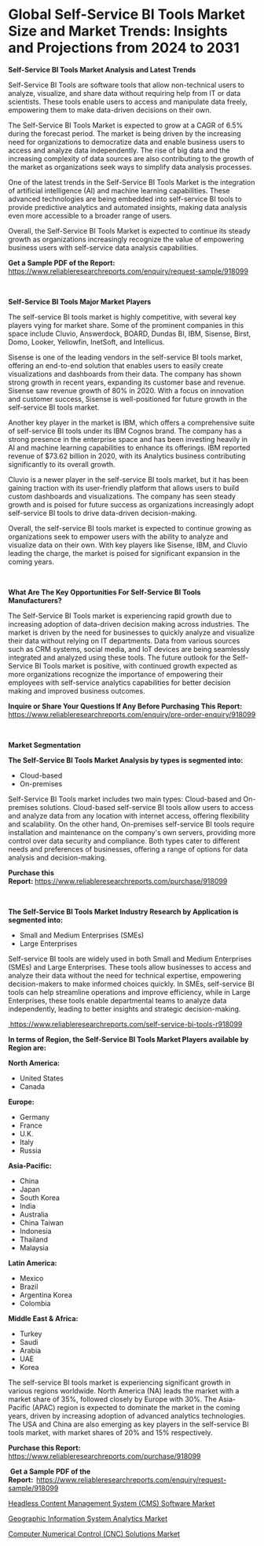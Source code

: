 <p><h1>Global Self-Service BI Tools Market Size and Market Trends: Insights and Projections from 2024 to 2031</h1></p><p><strong>Self-Service BI Tools Market Analysis and Latest Trends</strong></p>
<p><p>Self-Service BI Tools are software tools that allow non-technical users to analyze, visualize, and share data without requiring help from IT or data scientists. These tools enable users to access and manipulate data freely, empowering them to make data-driven decisions on their own.</p><p>The Self-Service BI Tools Market is expected to grow at a CAGR of 6.5% during the forecast period. The market is being driven by the increasing need for organizations to democratize data and enable business users to access and analyze data independently. The rise of big data and the increasing complexity of data sources are also contributing to the growth of the market as organizations seek ways to simplify data analysis processes.</p><p>One of the latest trends in the Self-Service BI Tools Market is the integration of artificial intelligence (AI) and machine learning capabilities. These advanced technologies are being embedded into self-service BI tools to provide predictive analytics and automated insights, making data analysis even more accessible to a broader range of users.</p><p>Overall, the Self-Service BI Tools Market is expected to continue its steady growth as organizations increasingly recognize the value of empowering business users with self-service data analysis capabilities.</p></p>
<p><strong>Get a Sample PDF of the Report:&nbsp;</strong> <a href="https://www.reliableresearchreports.com/enquiry/request-sample/918099">https://www.reliableresearchreports.com/enquiry/request-sample/918099</a></p>
<p>&nbsp;</p>
<p><strong>Self-Service BI Tools Major Market Players</strong></p>
<p><p>The self-service BI tools market is highly competitive, with several key players vying for market share. Some of the prominent companies in this space include Cluvio, Answerdock, BOARD, Dundas BI, IBM, Sisense, Birst, Domo, Looker, Yellowfin, InetSoft, and Intellicus.</p><p>Sisense is one of the leading vendors in the self-service BI tools market, offering an end-to-end solution that enables users to easily create visualizations and dashboards from their data. The company has shown strong growth in recent years, expanding its customer base and revenue. Sisense saw revenue growth of 80% in 2020. With a focus on innovation and customer success, Sisense is well-positioned for future growth in the self-service BI tools market.</p><p>Another key player in the market is IBM, which offers a comprehensive suite of self-service BI tools under its IBM Cognos brand. The company has a strong presence in the enterprise space and has been investing heavily in AI and machine learning capabilities to enhance its offerings. IBM reported revenue of $73.62 billion in 2020, with its Analytics business contributing significantly to its overall growth.</p><p>Cluvio is a newer player in the self-service BI tools market, but it has been gaining traction with its user-friendly platform that allows users to build custom dashboards and visualizations. The company has seen steady growth and is poised for future success as organizations increasingly adopt self-service BI tools to drive data-driven decision-making.</p><p>Overall, the self-service BI tools market is expected to continue growing as organizations seek to empower users with the ability to analyze and visualize data on their own. With key players like Sisense, IBM, and Cluvio leading the charge, the market is poised for significant expansion in the coming years.</p></p>
<p>&nbsp;</p>
<p><strong>What Are The Key Opportunities For Self-Service BI Tools Manufacturers?</strong></p>
<p><p>The Self-Service BI Tools market is experiencing rapid growth due to increasing adoption of data-driven decision making across industries. The market is driven by the need for businesses to quickly analyze and visualize their data without relying on IT departments. Data from various sources such as CRM systems, social media, and IoT devices are being seamlessly integrated and analyzed using these tools. The future outlook for the Self-Service BI Tools market is positive, with continued growth expected as more organizations recognize the importance of empowering their employees with self-service analytics capabilities for better decision making and improved business outcomes.</p></p>
<p><strong>Inquire or Share Your Questions If Any Before Purchasing This Report:</strong> <a href="https://www.reliableresearchreports.com/enquiry/pre-order-enquiry/918099">https://www.reliableresearchreports.com/enquiry/pre-order-enquiry/918099</a></p>
<p>&nbsp;</p>
<p><strong>Market Segmentation</strong></p>
<p><strong>The Self-Service BI Tools Market Analysis by types is segmented into:</strong></p>
<p><ul><li>Cloud-based</li><li>On-premises</li></ul></p>
<p><p>Self-Service BI Tools market includes two main types: Cloud-based and On-premises solutions. Cloud-based self-service BI tools allow users to access and analyze data from any location with internet access, offering flexibility and scalability. On the other hand, On-premises self-service BI tools require installation and maintenance on the company's own servers, providing more control over data security and compliance. Both types cater to different needs and preferences of businesses, offering a range of options for data analysis and decision-making.</p></p>
<p><strong>Purchase this Report:&nbsp;</strong><a href="https://www.reliableresearchreports.com/purchase/918099">https://www.reliableresearchreports.com/purchase/918099</a></p>
<p>&nbsp;</p>
<p><strong>The Self-Service BI Tools Market Industry Research by Application is segmented into:</strong></p>
<p><ul><li>Small and Medium Enterprises (SMEs)</li><li>Large Enterprises</li></ul></p>
<p><p>Self-service BI tools are widely used in both Small and Medium Enterprises (SMEs) and Large Enterprises. These tools allow businesses to access and analyze their data without the need for technical expertise, empowering decision-makers to make informed choices quickly. In SMEs, self-service BI tools can help streamline operations and improve efficiency, while in Large Enterprises, these tools enable departmental teams to analyze data independently, leading to better insights and strategic decision-making.</p></p>
<p><a href="https://www.reliableresearchreports.com/self-service-bi-tools-r918099">&nbsp;https://www.reliableresearchreports.com/self-service-bi-tools-r918099</a></p>
<p><strong>In terms of Region, the Self-Service BI Tools Market Players available by Region are:</strong></p>
<p>
    <p> <strong> North America: </strong>
        <ul>
            <li>United States</li>
            <li>Canada</li>
        </ul>
        </p> 
    <p> <strong> Europe: </strong>
        <ul>
            <li>Germany</li>
            <li>France</li>
            <li>U.K.</li>
            <li>Italy</li>
            <li>Russia</li>
        </ul>
        </p> 
    <p> <strong> Asia-Pacific: </strong>
        <ul>
            <li>China</li>
            <li>Japan</li>
            <li>South Korea</li>
            <li>India</li>
            <li>Australia</li>
            <li>China Taiwan</li>
            <li>Indonesia</li>
            <li>Thailand</li>
            <li>Malaysia</li>
        </ul>
        </p> 
    <p> <strong> Latin America: </strong>
        <ul>
            <li>Mexico</li>
            <li>Brazil</li>
            <li>Argentina Korea</li>
            <li>Colombia</li>
        </ul>
        </p> 
    <p> <strong> Middle East & Africa: </strong>
        <ul>
            <li>Turkey</li>
            <li>Saudi</li>
            <li>Arabia</li>
            <li>UAE</li>
            <li>Korea</li>
        </ul>
    </p>
    </p>
<p><p>The self-service BI tools market is experiencing significant growth in various regions worldwide. North America (NA) leads the market with a market share of 35%, followed closely by Europe with 30%. The Asia-Pacific (APAC) region is expected to dominate the market in the coming years, driven by increasing adoption of advanced analytics technologies. The USA and China are also emerging as key players in the self-service BI tools market, with market shares of 20% and 15% respectively.</p></p>
<p><strong>Purchase this Report: </strong><a href="https://www.reliableresearchreports.com/purchase/918099">https://www.reliableresearchreports.com/purchase/918099</a></p>
<p>&nbsp;<strong>Get a Sample PDF of the Report:&nbsp;&nbsp;</strong><a href="https://www.reliableresearchreports.com/enquiry/request-sample/918099">https://www.reliableresearchreports.com/enquiry/request-sample/918099</a></p>
<p><strong></strong></p>
<p><p><a href="https://www.linkedin.com/pulse/headless-content-management-system-cms-software-market-report-qacde">Headless Content Management System (CMS) Software Market</a></p><p><a href="https://www.linkedin.com/pulse/geographic-information-system-analytics-market-size-trends-complete-hanye">Geographic Information System Analytics Market</a></p><p><a href="https://www.linkedin.com/pulse/computer-numerical-control-cnc-solutionsnbspmarket-focuses-glruf">Computer Numerical Control (CNC) Solutions Market</a></p></p>